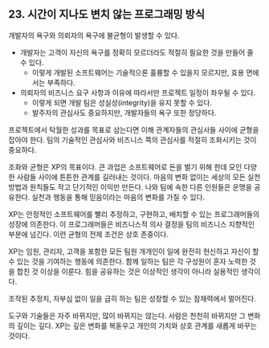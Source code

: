
## 23. 시간이 지나도 변치 않는 프로그래밍 방식

개발자의 욕구와 의뢰자의 욕구에 불균형이 발생할 수 있다. 

* 개발자는 고객이 자신의 욕구를 정확히 모르더라도 적절히 필요한 것을 만들어 줄 수 있다.
    * 이렇게 개발된 소프트웨어는 기술적으론 훌륭할 수 있을지 모르지만, 효용 면에서는 부족하다.
* 의뢰자의 비즈니스 요구 사항과 이유에 따라서만 프로젝트 일정이 좌우될 수 있다. 
    * 이렇게 되면 개발 팀은 성실성(integrity)을 유지 못할 수 있다. 
    * 발주자의 관심사도 중요하지만, 개발자들의 욕구 또한 정당하다.

프로젝트에서 탁월한 성과를 목표로 삼는다면 이해 관계자들의 관심사들 사이에 균형을 잡아야 한다. 
팀의 기술적인 관심사와 비즈니스 쪽의 관심사를 적절히 조화시키는 것이 중요하다. 

조화와 균형은 XP의 목표이다. 
큰 과업은 소프트웨어로 돈을 벌기 위해 한데 모인 다양한 사람들 사이에 튼튼한 관계를 길러내는 것이다. 
마음의 변화 없이는 세상의 모든 실천 방법과 원칙들도 작고 단기적인 이익만 만든다. 
나와 팀에 속한 다른 인원들은 운명을 공유한다. 
실천과 행동을 통해 믿음이라는 마음의 변화를 가질 수 있다. 

XP는 안정적인 소프트웨어를 빨리 추정하고, 구현하고, 배치할 수 있는 프로그래머들의 성장에 의존한다. 
이 프로그래머들은 비즈니스적 의사 결정을 팀의 비즈니스 지향적인 부분에 넘긴다. 
이런 균형의 전제 조건은 상호 존중이다. 

XP는 임원, 관리자, 고객을 포함한 모든 팀원 개개인이 일에 완전히 헌신하고 자신이 할 수 있는 것을 기여하는 행동에 의존한다. 
함께 일하는 팀은 각 구성원이 혼자 노력한 것을 합친 것 이상을 이룬다. 
힘을 공유하는 것은 이상적인 생각이 아니라 실용적인 생각이다. 

조작된 추정치, 자부심 없이 일을 급히 하는 팀은 성장할 수 있는 잠재력에서 멀어진다. 

도구와 기술들은 자주 바뀌지만, 많이 바뀌지는 않는다. 
사람은 천천히 바뀌지만 그 변화의 깊이는 깊다. 
XP는 깊은 변화를 복돋우고 개인의 가치와 상호 관계를 새롭게 바꾸는 것이다. 
